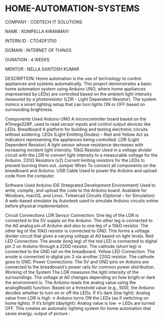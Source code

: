 # HOME-AUTOMATION-SYSTEMS

COMPANY : CODTECH IT SOLUTIONS

NAME : KOMPELLA KIRANMAYI

INTERN ID : CTO4DF1700

DOMAIN : INTERNET OF THINGS

DURATION : 4 WEEKS

MENTOR : NELLA SANTOSH KUMAR

DESCRIPTION:
Home automation is the use of technology to control appliances and systems automatically. This project demonstrates a basic home automation system using Arduino UNO, where home appliances (represented by LEDs) are controlled based on the ambient light intensity measured by a photoresistor (LDR - Light Dependent Resistor). The system mimics a smart lighting setup that can turn lights ON or OFF based on surrounding brightness.

Components Used Arduino UNO
A microcontroller board based on the ATmega328P, used to read sensor inputs and control output devices like LEDs.
Breadboard
A platform for building and testing electronic circuits without soldering.
LEDs (Light Emitting Diodes) – Red and Yellow
Act as indicators representing the appliances being controlled.
LDR (Light Dependent Resistor)
A light sensor whose resistance decreases with increasing incident light intensity.
10kΩ Resistor
Used in a voltage divider circuit with the LDR to convert light intensity to a measurable voltage for the Arduino.
220Ω Resistors (x2)
Current limiting resistors for the LEDs to prevent burning them out.
Jumper Wires
To connect all components on the breadboard and Arduino.
USB Cable
Used to power the Arduino and upload code from the computer.

Software Used Arduino IDE (Integrated Development Environment)
Used to write, compile, and upload the code to the Arduino board. Available for Windows, macOS, and Linux.
Tinkercad Circuits (Optional – for Simulation)
A web-based simulator by Autodesk used to simulate Arduino circuits online before physical implementation.

Circuit Connections LDR Sensor Connection:
One leg of the LDR is connected to the 5V supply on the Arduino.
The other leg is connected to the A0 analog pin of Arduino and also to one leg of a 10kΩ resistor.
The other leg of the 10kΩ resistor is connected to GND.
This forms a voltage divider circuit that gives a varying voltage at A0 based on light levels.
Red LED Connection:
The anode (long leg) of the red LED is connected to digital pin 2 on Arduino through a 220Ω resistor.
The cathode (short leg) is connected to the GND rail on the breadboard.
Yellow LED Connection:
The anode is connected to digital pin 3 via another 220Ω resistor.
The cathode goes to GND.
Power Connections:
The 5V and GND pins on Arduino are connected to the breadboard's power rails for common power distribution.
Working of the System The LDR measures the light intensity of the surroundings. The voltage at A0 changes depending on how bright or dark the environment is.
The Arduino reads the analog value using the analogRead() function.
Based on a threshold value (e.g., 500), the Arduino decides whether to turn on or off the LEDs.
If it’s dark (low light):
Analog value from LDR is high → Arduino turns ON the LEDs (as if switching on home lights).
If it’s bright (daylight):
Analog value is low → LEDs are turned OFF.
This creates an automatic lighting system for home automation that saves energy.
output of picture :

